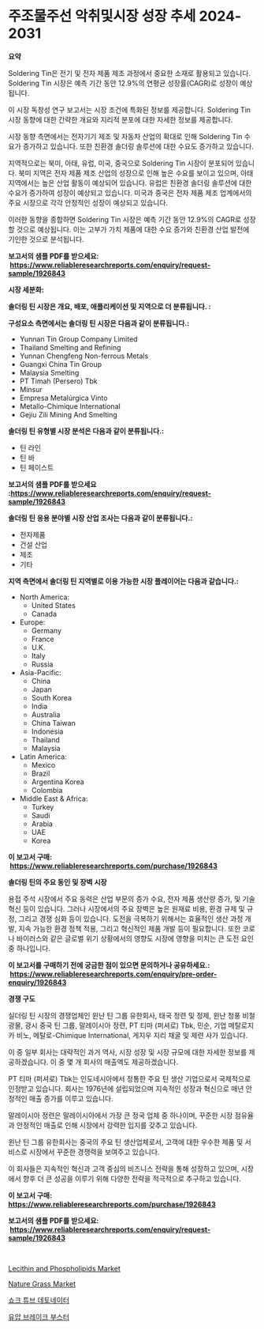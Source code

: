 <p><h1>주조물주선 악취및시장 성장 추세 2024-2031</h1></p><p><strong>요약</strong></p>
<p><p>Soldering Tin은 전기 및 전자 제품 제조 과정에서 중요한 소재로 활용되고 있습니다. Soldering Tin 시장은 예측 기간 동안 12.9%의 연평균 성장률(CAGR)로 성장이 예상됩니다.</p><p>이 시장 독창성 연구 보고서는 시장 조건에 특화된 정보를 제공합니다. Soldering Tin 시장 동향에 대한 간략한 개요와 지리적 분포에 대한 자세한 정보를 제공합니다.</p><p>시장 동향 측면에서는 전자기기 제조 및 자동차 산업의 확대로 인해 Soldering Tin 수요가 증가하고 있습니다. 또한 친환경 솔더링 솔루션에 대한 수요도 증가하고 있습니다.</p><p>지역적으로는 북미, 아태, 유럽, 미국, 중국으로 Soldering Tin 시장이 분포되어 있습니다. 북미 지역은 전자 제품 제조 산업의 성장으로 인해 높은 수요를 보이고 있으며, 아태 지역에서는 높은 산업 활동이 예상되어 있습니다. 유럽은 친환경 솔더링 솔루션에 대한 수요가 증가하여 성장이 예상되고 있습니다. 미국과 중국은 전자 제품 제조 업계에서의 주요 시장으로 각각 안정적인 성장이 예상되고 있습니다.</p><p>이러한 동향을 종합하면 Soldering Tin 시장은 예측 기간 동안 12.9%의 CAGR로 성장할 것으로 예상됩니다. 이는 고부가 가치 제품에 대한 수요 증가와 친환경 산업 발전에 기인한 것으로 분석됩니다.</p></p>
<p><strong>보고서의 샘플 PDF를 받으세요: &nbsp;<a href="https://www.reliableresearchreports.com/enquiry/request-sample/1926843">https://www.reliableresearchreports.com/enquiry/request-sample/1926843</a></strong></p>
<p><strong>시장 세분화:</strong></p>
<p><strong> 솔더링 틴 시장은 개요, 배포, 애플리케이션 및 지역으로 더 분류됩니다. :</strong></p>
<p><strong>구성요소 측면에서는 솔더링 틴 시장은 다음과 같이 분류됩니다.:</strong></p>
<p><ul><li>Yunnan Tin Group Company Limited</li><li>Thailand Smelting and Refining</li><li>Yunnan Chengfeng Non-ferrous Metals</li><li>Guangxi China Tin Group</li><li>Malaysia Smelting</li><li>PT Timah (Persero) Tbk</li><li>Minsur</li><li>Empresa Metalúrgica Vinto</li><li>Metallo-Chimique International</li><li>Gejiu Zili Mining And Smelting</li></ul></p>
<p><strong> 솔더링 틴 유형별 시장 분석은 다음과 같이 분류됩니다.:</strong></p>
<p><ul><li>틴 라인</li><li>틴 바</li><li>틴 페이스트</li></ul></p>
<p><strong>보고서의 샘플 PDF를 받으세요 :<a href="https://www.reliableresearchreports.com/enquiry/request-sample/1926843">https://www.reliableresearchreports.com/enquiry/request-sample/1926843</a></strong></p>
<p><strong> 솔더링 틴 응용 분야별 시장 산업 조사는 다음과 같이 분류됩니다.:</strong></p>
<p><ul><li>전자제품</li><li>건설 산업</li><li>제조</li><li>기타</li></ul></p>
<p><strong>지역 측면에서 솔더링 틴 지역별로 이용 가능한 시장 플레이어는 다음과 같습니다.:</strong></p>
<p><ul>
    <li>
        North America:
        <ul>
            <li>United States</li>
            <li>Canada</li>
        </ul>
    </li>
    <li>
        Europe:
        <ul>
            <li>Germany</li>
            <li>France</li>
            <li>U.K.</li>
            <li>Italy</li>
            <li>Russia</li>
        </ul>
    </li>
    <li>
        Asia-Pacific:
        <ul>
            <li>China</li>
            <li>Japan</li>
            <li>South Korea</li>
            <li>India</li>
            <li>Australia</li>
            <li>China Taiwan</li>
            <li>Indonesia</li>
            <li>Thailand</li>
            <li>Malaysia</li>
        </ul>
    </li>
    <li>
        Latin America:
        <ul>
            <li>Mexico</li>
            <li>Brazil</li>
            <li>Argentina Korea</li>
            <li>Colombia</li>
        </ul>
    </li>
    <li>
        Middle East & Africa:
        <ul>
            <li>Turkey</li>
            <li>Saudi</li>
            <li>Arabia</li>
            <li>UAE</li>
            <li>Korea</li>
        </ul>
    </li>
    </ul></p>
<p><strong>이 보고서 구매: &nbsp;<a href="https://www.reliableresearchreports.com/purchase/1926843">https://www.reliableresearchreports.com/purchase/1926843</a></strong></p>
<p><strong>솔더링 틴의 주요 동인 및 장벽 시장</strong></p>
<p><p>용접 주석 시장에서 주요 동력은 산업 부문의 증가 수요, 전자 제품 생산량 증가, 및 기술 혁신 등이 있습니다. 그러나 시장에서의 주요 장벽은 높은 원재료 비용, 환경 규제 및 규정, 그리고 경쟁 심화 등이 있습니다. 도전을 극복하기 위해서는 효율적인 생산 과정 개발, 지속 가능한 환경 정책 적용, 그리고 혁신적인 제품 개발 등이 필요합니다. 또한 코로나 바이러스와 같은 글로벌 위기 상황에서의 영향도 시장에 영향을 미치는 큰 도전 요인 중 하나입니다.</p></p>
<p><strong>이 보고서를 구매하기 전에 궁금한 점이 있으면 문의하거나 공유하세요.: &nbsp;<a href="https://www.reliableresearchreports.com/enquiry/pre-order-enquiry/1926843">https://www.reliableresearchreports.com/enquiry/pre-order-enquiry/1926843</a></strong></p>
<p><strong>경쟁 구도</strong></p>
<p><p>실더링 틴 시장의 경쟁업체인 윈난 틴 그룹 유한회사, 태국 정련 및 정제, 윈난 청풍 비철 광물, 광시 중국 틴 그룹, 말레이시아 정련, PT 티마 (퍼셔로) Tbk, 민순, 기업 메탈로지카 비노, 메탈로-Chimique International, 게지우 지리 채굴 및 제련 사가 있습니다.</p><p>이 중 일부 회사는 대략적인 과거 역사, 시장 성장 및 시장 규모에 대한 자세한 정보를 제공하겠습니다. 이 중 몇 개 회사의 매출액도 제공하겠습니다.</p><p>PT 티마 (퍼셔로) Tbk는 인도네시아에서 정통한 주요 틴 생산 기업으로서 국제적으로 인정받고 있습니다. 회사는 1976년에 설립되었으며 지속적인 성장과 혁신으로 매년 안정적인 매출 증가를 이루고 있습니다.</p><p>말레이시아 정련은 말레이시아에서 가장 큰 정국 업체 중 하나이며, 꾸준한 시장 점유율과 안정적인 매출로 인해 시장에서 강력한 입지를 갖추고 있습니다. </p><p>윈난 틴 그룹 유한회사는 중국의 주요 틴 생산업체로서, 고객에 대한 우수한 제품 및 서비스로 시장에서 꾸준한 경쟁력을 보여주고 있습니다.</p><p>이 회사들은 지속적인 혁신과 고객 중심의 비즈니스 전략을 통해 성장하고 있으며, 시장에서 향후 더 큰 성공을 이루기 위해 다양한 전략을 적극적으로 추구하고 있습니다.</p></p>
<p><strong>이 보고서 구매: &nbsp; <a href="https://www.reliableresearchreports.com/purchase/1926843">https://www.reliableresearchreports.com/purchase/1926843</a></strong></p>
<p><strong>보고서의 샘플 PDF를 받으세요: &nbsp;<a href="https://www.reliableresearchreports.com/enquiry/request-sample/1926843">https://www.reliableresearchreports.com/enquiry/request-sample/1926843</a></strong><strong></strong></p>
<p>&nbsp;</p>
<p><p><a href="https://issuu.com/reportprime-2/docs/lecithin-and-phospholipids-market-size-2030.pptx">Lecithin and Phospholipids Market</a></p><p><a href="https://issuu.com/reportprime-2/docs/nature-grass-market-size-2030.pptx">Nature Grass Market</a></p><p><a href="https://github.com/hxzi07639916/Market-Research-Report-List-1/blob/main/91695547779.md">쇼크 튜브 데토네이터</a></p><p><a href="https://github.com/Hubertstyenger6685/Market-Research-Report-List-1/blob/main/66490287780.md">유압 브레이크 부스터</a></p></p>